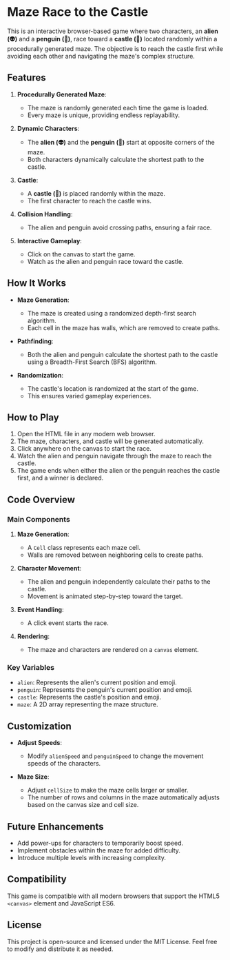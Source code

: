 # Maze Race to the Castle

This is an interactive browser-based game where two characters, an **alien (👽)** and a **penguin (🐧)**, race toward a **castle (🏰)** located randomly within a procedurally generated maze. The objective is to reach the castle first while avoiding each other and navigating the maze's complex structure.

## Features

1. **Procedurally Generated Maze**:
   - The maze is randomly generated each time the game is loaded.
   - Every maze is unique, providing endless replayability.

2. **Dynamic Characters**:
   - The **alien (👽)** and the **penguin (🐧)** start at opposite corners of the maze.
   - Both characters dynamically calculate the shortest path to the castle.

3. **Castle**:
   - A **castle (🏰)** is placed randomly within the maze.
   - The first character to reach the castle wins.

4. **Collision Handling**:
   - The alien and penguin avoid crossing paths, ensuring a fair race.

5. **Interactive Gameplay**:
   - Click on the canvas to start the game.
   - Watch as the alien and penguin race toward the castle.

## How It Works

- **Maze Generation**:
  - The maze is created using a randomized depth-first search algorithm.
  - Each cell in the maze has walls, which are removed to create paths.

- **Pathfinding**:
  - Both the alien and penguin calculate the shortest path to the castle using a Breadth-First Search (BFS) algorithm.

- **Randomization**:
  - The castle's location is randomized at the start of the game.
  - This ensures varied gameplay experiences.

## How to Play

1. Open the HTML file in any modern web browser.
2. The maze, characters, and castle will be generated automatically.
3. Click anywhere on the canvas to start the race.
4. Watch the alien and penguin navigate through the maze to reach the castle.
5. The game ends when either the alien or the penguin reaches the castle first, and a winner is declared.

## Code Overview

### Main Components

1. **Maze Generation**:
   - A `Cell` class represents each maze cell.
   - Walls are removed between neighboring cells to create paths.

2. **Character Movement**:
   - The alien and penguin independently calculate their paths to the castle.
   - Movement is animated step-by-step toward the target.

3. **Event Handling**:
   - A click event starts the race.

4. **Rendering**:
   - The maze and characters are rendered on a `canvas` element.

### Key Variables

- `alien`: Represents the alien's current position and emoji.
- `penguin`: Represents the penguin's current position and emoji.
- `castle`: Represents the castle's position and emoji.
- `maze`: A 2D array representing the maze structure.

## Customization

- **Adjust Speeds**:
  - Modify `alienSpeed` and `penguinSpeed` to change the movement speeds of the characters.

- **Maze Size**:
  - Adjust `cellSize` to make the maze cells larger or smaller.
  - The number of rows and columns in the maze automatically adjusts based on the canvas size and cell size.

## Future Enhancements

- Add power-ups for characters to temporarily boost speed.
- Implement obstacles within the maze for added difficulty.
- Introduce multiple levels with increasing complexity.

## Compatibility

This game is compatible with all modern browsers that support the HTML5 `<canvas>` element and JavaScript ES6.

## License

This project is open-source and licensed under the MIT License. Feel free to modify and distribute it as needed.
 